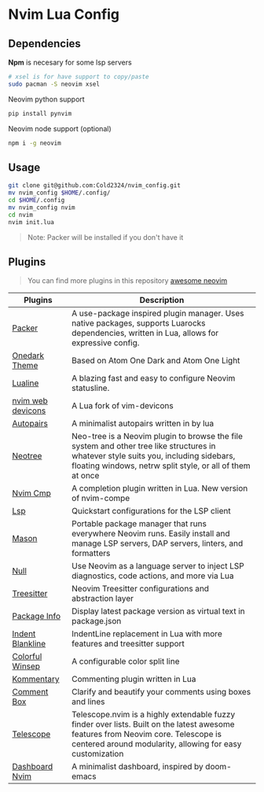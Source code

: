 # Nvim Lua Config

## Dependencies
**Npm** is necesary for some lsp servers
```bash
# xsel is for have support to copy/paste
sudo pacman -S neovim xsel
```

Neovim python support
```bash
pip install pynvim
```

Neovim node support (optional)
```bash
npm i -g neovim
```

## Usage
```bash
git clone git@github.com:Cold2324/nvim_config.git
mv nvim_config $HOME/.config/
cd $HOME/.config
mv nvim_config nvim
cd nvim
nvim init.lua
```
> Note: Packer will be installed if you don't have it

## Plugins
>You can find more plugins in this repository [awesome neovim](https://github.com/rockerBOO/awesome-neovim)

| Plugins   | Description    |
|--------------- | --------------- |
| [Packer](https://github.com/wbthomason/packer.nvim)   | A use-package inspired plugin manager. Uses native packages, supports Luarocks dependencies, written in Lua, allows for expressive config.   |
| [Onedark Theme](https://github.com/navarasu/onedark.nvim) | Based on Atom One Dark and Atom One Light |
| [Lualine](https://github.com/nvim-lualine/lualine.nvim) | A blazing fast and easy to configure Neovim statusline. |
| [nvim web devicons](https://github.com/kyazdani42/nvim-web-devicons) | A Lua fork of vim-devicons |
| [Autopairs](https://github.com/windwp/nvim-autopairs) | A minimalist autopairs written in by lua |
| [Neotree](https://github.com/nvim-neo-tree/neo-tree.nvim) | Neo-tree is a Neovim plugin to browse the file system and other tree like structures in whatever style suits you, including sidebars, floating windows, netrw split style, or all of them at once |
| [Nvim Cmp](https://github.com/hrsh7th/nvim-cmp) | A completion plugin written in Lua. New version of nvim-compe |
|  [Lsp](https://github.com/neovim/nvim-lspconfig) | Quickstart configurations for the LSP client |
| [Mason](https://github.com/williamboman/mason.nvim) | Portable package manager that runs everywhere Neovim runs. Easily install and manage LSP servers, DAP servers, linters, and formatters |
| [Null](https://github.com/jose-elias-alvarez/null-ls.nvim) | Use Neovim as a language server to inject LSP diagnostics, code actions, and more via Lua |
| [Treesitter](https://github.com/nvim-treesitter/nvim-treesitter) | Neovim Treesitter configurations and abstraction layer |
| [Package Info](https://github.com/vuki656/package-info.nvim) | Display latest package version as virtual text in package.json |
| [Indent Blankline](https://github.com/lukas-reineke/indent-blankline.nvim) | IndentLine replacement in Lua with more features and treesitter support |
| [Colorful Winsep](https://github.com/nvim-zh/colorful-winsep.nvim) | A configurable color split line |
| [Kommentary](https://github.com/b3nj5m1n/kommentary) | Commenting plugin written in Lua |
| [Comment Box](https://github.com/LudoPinelli/comment-box.nvim) | Clarify and beautify your comments using boxes and lines |
| [Telescope](https://github.com/nvim-telescope/telescope.nvim) | Telescope.nvim is a highly extendable fuzzy finder over lists. Built on the latest awesome features from Neovim core. Telescope is centered around modularity, allowing for easy customization | 
| [Dashboard Nvim](https://github.com/glepnir/dashboard-nvim) | A minimalist dashboard, inspired by doom-emacs |

